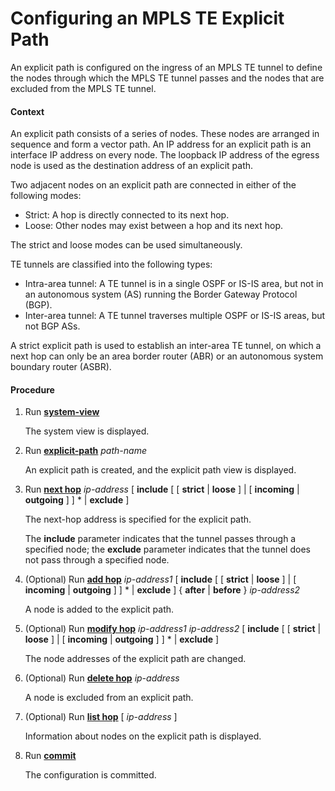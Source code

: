 Configuring an MPLS TE Explicit Path
====================================

An explicit path is configured on the ingress of an MPLS TE tunnel to define the nodes through which the MPLS TE tunnel passes and the nodes that are excluded from the MPLS TE tunnel.

#### Context

An explicit path consists of a series of nodes. These nodes are arranged in sequence and form a vector path. An IP address for an explicit path is an interface IP address on every node. The loopback IP address of the egress node is used as the destination address of an explicit path.

Two adjacent nodes on an explicit path are connected in either of the following modes:

* Strict: A hop is directly connected to its next hop.
* Loose: Other nodes may exist between a hop and its next hop.

The strict and loose modes can be used simultaneously.

TE tunnels are classified into the following types:

* Intra-area tunnel: A TE tunnel is in a single OSPF or IS-IS area, but not in an autonomous system (AS) running the Border Gateway Protocol (BGP).
* Inter-area tunnel: A TE tunnel traverses multiple OSPF or IS-IS areas, but not BGP ASs.

A strict explicit path is used to establish an inter-area TE tunnel, on which a next hop can only be an area border router (ABR) or an autonomous system boundary router (ASBR).


#### Procedure

1. Run [**system-view**](cmdqueryname=system-view)
   
   
   
   The system view is displayed.
2. Run [**explicit-path**](cmdqueryname=explicit-path) *path-name*
   
   
   
   An explicit path is created, and the explicit path view is displayed.
3. Run [**next hop**](cmdqueryname=next+hop) *ip-address* [ **include** [ [ **strict** | **loose** ] | [ **incoming** | **outgoing** ] ] \* | **exclude** ]
   
   
   
   The next-hop address is specified for the explicit path.
   
   
   
   The **include** parameter indicates that the tunnel passes through a specified node; the **exclude** parameter indicates that the tunnel does not pass through a specified node.
4. (Optional) Run [**add hop**](cmdqueryname=add+hop) *ip-address1* [ **include** [ [ **strict** | **loose** ] | [ **incoming** | **outgoing** ] ] \* | **exclude** ] { **after** | **before** } *ip-address2*
   
   
   
   A node is added to the explicit path.
5. (Optional) Run [**modify hop**](cmdqueryname=modify+hop) *ip-address1* *ip-address2* [ **include** [ [ **strict** | **loose** ] | [ **incoming** | **outgoing** ] ] \* | **exclude** ]
   
   
   
   The node addresses of the explicit path are changed.
6. (Optional) Run [**delete hop**](cmdqueryname=delete+hop) *ip-address*
   
   
   
   A node is excluded from an explicit path.
7. (Optional) Run [**list hop**](cmdqueryname=list+hop) [ *ip-address* ]
   
   
   
   Information about nodes on the explicit path is displayed.
8. Run [**commit**](cmdqueryname=commit)
   
   
   
   The configuration is committed.